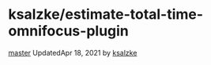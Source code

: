 # ksalzke/estimate-total-time-omnifocus-plugin

[master]() UpdatedApr 18, 2021 by [ksalzke](https://github.com/ksalzke)

